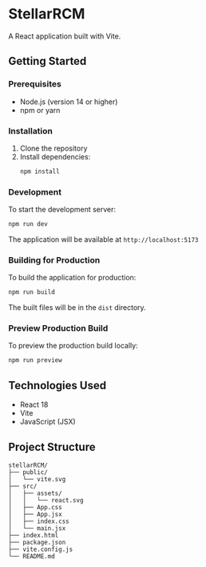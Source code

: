 # StellarRCM

A React application built with Vite.

## Getting Started

### Prerequisites

- Node.js (version 14 or higher)
- npm or yarn

### Installation

1. Clone the repository
2. Install dependencies:
   ```bash
   npm install
   ```

### Development

To start the development server:

```bash
npm run dev
```

The application will be available at `http://localhost:5173`

### Building for Production

To build the application for production:

```bash
npm run build
```

The built files will be in the `dist` directory.

### Preview Production Build

To preview the production build locally:

```bash
npm run preview
```

## Technologies Used

- React 18
- Vite
- JavaScript (JSX)

## Project Structure

```
stellarRCM/
├── public/
│   └── vite.svg
├── src/
│   ├── assets/
│   │   └── react.svg
│   ├── App.css
│   ├── App.jsx
│   ├── index.css
│   └── main.jsx
├── index.html
├── package.json
├── vite.config.js
└── README.md
```





